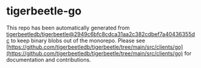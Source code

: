 # tigerbeetle-go
This repo has been automatically generated from [tigerbeetledb/tigerbeetle@2949c6bfc8cdca31aa2c382cdbef7a40436355dc](https://github.com/tigerbeetledb/tigerbeetle/commit/2949c6bfc8cdca31aa2c382cdbef7a40436355dc) to keep binary blobs out of the monorepo. Please see [https://github.com/tigerbeetledb/tigerbeetle/tree/main/src/clients/go](https://github.com/tigerbeetledb/tigerbeetle/tree/main/src/clients/go) for documentation and contributions.
